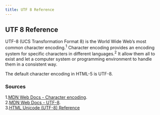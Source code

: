 ```yaml
---
title: UTF 8 Reference
---
```

## UTF 8 Reference

UTF-8 (UCS Transformation Format 8) is the World Wide Web’s most common character encoding.<sup>1</sup> Character encoding provides an encoding system for specific characters in different languages.<sup>2</sup> It allow them all to exist and let a computer system or programming environment to handle them in a consistent way.

The default character encoding in HTML-5 is UTF-8.

### Sources
1.<a href='https://developer.mozilla.org/en-US/docs/Glossary/UTF-8' target='_blank' rel='nofollow'>MDN Web Docs - Character encoding</a>.<br>
2.<a href='https://developer.mozilla.org/en-US/docs/Glossary/Character_encoding' target='_blank' rel='nofollow'>MDN Web Docs - UTF-8</a>.<br>
3.<a href='https://www.w3schools.com/charsets/ref_html_utf8.asp' target='_blank' rel='nofollow'>HTML Unicode (UTF-8) Reference</a>

